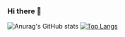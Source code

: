 ### Hi there 👋

<!--
**enzo34/enzo34** is a ✨ _special_ ✨ repository because its `README.md` (this file) appears on your GitHub profile.

Here are some ideas to get you started:

- 🔭 I’m currently working on ...
- 🌱 I’m currently learning ...
- 👯 I’m looking to collaborate on ...
- 🤔 I’m looking for help with ...
- 💬 Ask me about ...
- 📫 How to reach me: ...
- 😄 Pronouns: ...
- ⚡ Fun fact: ...
-->

![Anurag's GitHub stats](https://github-readme-stats.vercel.app/api?username=enzo34&count_private=true)
[![Top Langs](https://github-readme-stats.vercel.app/api/top-langs/?username=enzo&hide=PHP,html)](https://github.com/anuraghazra/github-readme-stats)


